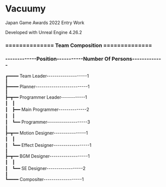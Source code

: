 # Vacuumy

Japan Game Awards 2022 Entry Work

Developed with Unreal Engine 4.26.2

### ============== Team Composition ==============

### -------------Position-----------Number Of Persons-------------
      
┏━━━━ Team Leader--------------------1<br>
┃<br>
┣━━━━ Planner--------------------------1<br>
┃<br>
┣━┳━━ Programmer Leader------------1<br>
┃　┃<br>
┃　┣━━ Main Programmer--------------2<br>
┃　┃<br>
┃　┗━━ Programmer--------------------3<br>
┃<br>
┣━┳━━ Motion Designer----------------1<br>
┃　┃<br>
┃　┗━━ Effect Designer------------------1<br>
┃<br>
┣━┳━━ BGM Designer-------------------1<br>
┃　┃<br>
┃　┗━━ SE Designer------------------2<br>
┃<br>
┗━━━━ Compositer-------------------1<br>
